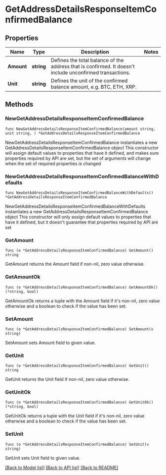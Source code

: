 # GetAddressDetailsResponseItemConfirmedBalance

## Properties

Name | Type | Description | Notes
------------ | ------------- | ------------- | -------------
**Amount** | **string** | Defines the total balance of the address that is confirmed. It doesn&#39;t include unconfirmed transactions. | 
**Unit** | **string** | Defines the unit of the confirmed balance amount, e.g. BTC, ETH, XRP. | 

## Methods

### NewGetAddressDetailsResponseItemConfirmedBalance

`func NewGetAddressDetailsResponseItemConfirmedBalance(amount string, unit string, ) *GetAddressDetailsResponseItemConfirmedBalance`

NewGetAddressDetailsResponseItemConfirmedBalance instantiates a new GetAddressDetailsResponseItemConfirmedBalance object
This constructor will assign default values to properties that have it defined,
and makes sure properties required by API are set, but the set of arguments
will change when the set of required properties is changed

### NewGetAddressDetailsResponseItemConfirmedBalanceWithDefaults

`func NewGetAddressDetailsResponseItemConfirmedBalanceWithDefaults() *GetAddressDetailsResponseItemConfirmedBalance`

NewGetAddressDetailsResponseItemConfirmedBalanceWithDefaults instantiates a new GetAddressDetailsResponseItemConfirmedBalance object
This constructor will only assign default values to properties that have it defined,
but it doesn't guarantee that properties required by API are set

### GetAmount

`func (o *GetAddressDetailsResponseItemConfirmedBalance) GetAmount() string`

GetAmount returns the Amount field if non-nil, zero value otherwise.

### GetAmountOk

`func (o *GetAddressDetailsResponseItemConfirmedBalance) GetAmountOk() (*string, bool)`

GetAmountOk returns a tuple with the Amount field if it's non-nil, zero value otherwise
and a boolean to check if the value has been set.

### SetAmount

`func (o *GetAddressDetailsResponseItemConfirmedBalance) SetAmount(v string)`

SetAmount sets Amount field to given value.


### GetUnit

`func (o *GetAddressDetailsResponseItemConfirmedBalance) GetUnit() string`

GetUnit returns the Unit field if non-nil, zero value otherwise.

### GetUnitOk

`func (o *GetAddressDetailsResponseItemConfirmedBalance) GetUnitOk() (*string, bool)`

GetUnitOk returns a tuple with the Unit field if it's non-nil, zero value otherwise
and a boolean to check if the value has been set.

### SetUnit

`func (o *GetAddressDetailsResponseItemConfirmedBalance) SetUnit(v string)`

SetUnit sets Unit field to given value.



[[Back to Model list]](../README.md#documentation-for-models) [[Back to API list]](../README.md#documentation-for-api-endpoints) [[Back to README]](../README.md)


